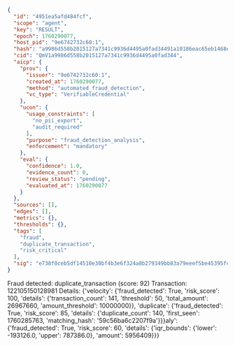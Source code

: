 ```json
{
  "id": "4951ea5afd484fcf",
  "scope": "agent",
  "key": "RESULT",
  "epoch": 1760290077,
  "host_pid": "9e6742732c60:1",
  "hash": "a9986d558b2015127a7341c9936d4495a0fad34491a10186eac65eb1468e682f",
  "cid": "QmV1a9986d558b2015127a7341c9936d4495a0fad344",
  "aicp": {
    "prov": {
      "issuer": "9e6742732c60:1",
      "created_at": 1760290077,
      "method": "automated_fraud_detection",
      "vc_type": "VerifiableCredential"
    },
    "ucon": {
      "usage_constraints": [
        "no_pii_export",
        "audit_required"
      ],
      "purpose": "fraud_detection_analysis",
      "enforcement": "mandatory"
    },
    "eval": {
      "confidence": 1.0,
      "evidence_count": 0,
      "review_status": "pending",
      "evaluated_at": 1760290077
    }
  },
  "sources": [],
  "edges": [],
  "metrics": {},
  "thresholds": {},
  "tags": [
    "fraud",
    "duplicate_transaction",
    "risk_critical"
  ],
  "sig": "e738f0ceb5df14510e30bf4b3e6f324a8b279349bb83a79eeef5be45395fc2c5"
}
```

Fraud detected: duplicate_transaction (score: 92)
Transaction: 122105150128981
Details: {'velocity': {'fraud_detected': True, 'risk_score': 100, 'details': {'transaction_count': 141, 'threshold': 50, 'total_amount': 26967660, 'amount_threshold': 10000000}}, 'duplicate': {'fraud_detected': True, 'risk_score': 85, 'details': {'duplicate_count': 140, 'first_seen': 1760285763, 'matching_hash': '59c56ba6c2207f9a'}}}aly': {'fraud_detected': True, 'risk_score': 60, 'details': {'iqr_bounds': {'lower': -193126.0, 'upper': 787386.0}, 'amount': 5956409}}}